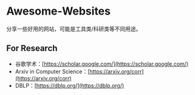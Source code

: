 # Awesome-Websites

分享一些好用的网站，可能是工具类/科研类等不同用途。

## For Research

- 谷歌学术：[https://scholar.google.com/](https://scholar.google.com/)
- Arxiv in Computer Science：[https://arxiv.org/corr](https://arxiv.org/corr)
- DBLP：[https://dblp.org/](https://dblp.org/)
